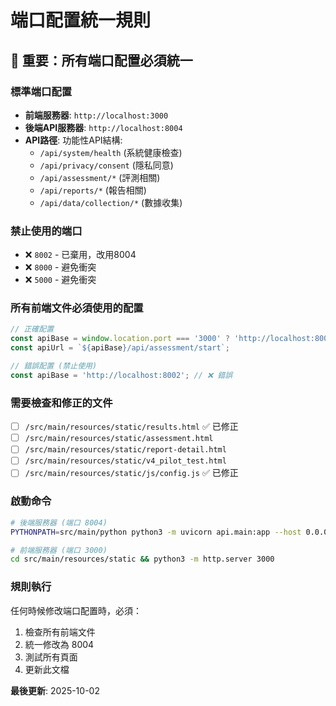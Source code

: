 # 端口配置統一規則

## 🚨 重要：所有端口配置必須統一

### 標準端口配置
- **前端服務器**: `http://localhost:3000`
- **後端API服務器**: `http://localhost:8004`
- **API路徑**: 功能性API結構:
  - `/api/system/health` (系統健康檢查)
  - `/api/privacy/consent` (隱私同意)
  - `/api/assessment/*` (評測相關)
  - `/api/reports/*` (報告相關)
  - `/api/data/collection/*` (數據收集)

### 禁止使用的端口
- ❌ `8002` - 已棄用，改用8004
- ❌ `8000` - 避免衝突
- ❌ `5000` - 避免衝突

### 所有前端文件必須使用的配置
```javascript
// 正確配置
const apiBase = window.location.port === '3000' ? 'http://localhost:8004' : '';
const apiUrl = `${apiBase}/api/assessment/start`;

// 錯誤配置 (禁止使用)
const apiBase = 'http://localhost:8002'; // ❌ 錯誤
```

### 需要檢查和修正的文件
- [ ] `/src/main/resources/static/results.html` ✅ 已修正
- [ ] `/src/main/resources/static/assessment.html`
- [ ] `/src/main/resources/static/report-detail.html`
- [ ] `/src/main/resources/static/v4_pilot_test.html`
- [ ] `/src/main/resources/static/js/config.js` ✅ 已修正

### 啟動命令
```bash
# 後端服務器 (端口 8004)
PYTHONPATH=src/main/python python3 -m uvicorn api.main:app --host 0.0.0.0 --port 8004 --reload

# 前端服務器 (端口 3000)
cd src/main/resources/static && python3 -m http.server 3000
```

### 規則執行
任何時候修改端口配置時，必須：
1. 檢查所有前端文件
2. 統一修改為 8004
3. 測試所有頁面
4. 更新此文檔

**最後更新**: 2025-10-02